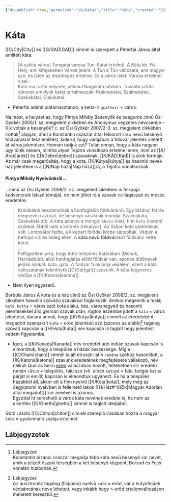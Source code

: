```yaml
---
{"dg-publish":true,"permalink":"/K/Káta/","title":"Káta","created":"2023-11-23T06:08","updated":"2025-06-08T01:06"}
---
```



# Káta

[[C/City\|City]] és [[G/GAD\|GAD]] címnél is szerepelt a Péterfai János által említett káta:  
> \[A szkíta város\] Tungátai városa Tun-Kátai értelmű. A Káta kb. Fő-Hely, ami kifejezetten Várost jelent. A Tun a Tün változata, ami magyar szó, és Isten az elsődleges értelme. Ez a város Isten Városa értelmet visel.  
> Káta ma is élő helynév, például Nagykáta névben. További szkíta városok amelyek kátát tartalmazzák: Kraknakátai, Szalmakátai, Szakakátai, Giaiukátai.  
- Péterfai adatát alátámasztandó, a kelta-ír `gcathair` = város.

Na most, a helyzet az, hogy Pintye Mihály Besenyők és besgurok című Ősi Gyökér 2005/1. sz. megjelent cikkében és Anonymus végzetes névcseréje – Kik voltak a besenyők? c. az Ősi Gyökér 2007/2-3. sz. megjelent cikkében írottak[^1] alapján, ahol a Konstantin császár által felsorolt `káta` nevű besenyő földvárakról tesz említést, kiderül, hogy valójában a földvár jelentés vitetett át város jelentésre. Honnan tudjuk ezt? Talán onnan, hogy a káta nagyon úgy tűnik nekem, mintha olyan Tejútra vonatkozó értelme lenne, mint az [[A/Árok\|árok]] és [[D/Debre\|debre]] szavaknak. [[K/KÁD\|Kád]] is árok formájú. Az már csak megerősítés, hogy a kota, [[K/Kútya\|kútya]] és hasonló nevek ház jelentése is a [[N/Nap háza\|Nap házá]]ra, a Tejútra vonatkoznak.  

#### Pintye Mihály Nyelvünkről...  

...című az Ősi Gyökér 2008/2. sz. megjelent cikkében is felkapja kedvencnek látszó témáját, de nem jöhet rá a szavak csillagászati és mesés eredetére:  
> Krónikáink beszámolnak a honfoglalók földvárairól. Egy bizánci forrás megnevezi azokat, de besenyő váraknak mondja: Szalmakáta, Szakakáta stb. A káta azonos a mongol `khoto` (vár), finn `kota` (verem) szókkal. Ebből való a kotorék (rókalyuk). Az őskori kota gödörlakás volt. Lombsátor fedte, a kikapart földdel körbe sáncolták. Védjen a befolyó víz és hideg ellen. A **káta nevű földvár**akat földsánc vette körül.  
> ...  
> Felfigyeltem arra, hogy több település határában (Monok, Hernádbűd), ahol honfoglalás előtti földvár van, azonos dűlőnevek jelölik azokat: kata, gata. A földvár funkciója védelem, ezért a káta változatának tekinthető [[G/Gát\|gát]] szavunk. A káta fegyveres védője a [[K/Katona\|katona]].  
- Nem ilyen egyszerű.

Borbola János A kota és a ház című az Ősi Gyökér 2008/2. sz. megjelent cikkében hasonló szóvázú szavakkal foglalkozik. Amikor megemlíti a maláj `kota`, `kotta` = város szót kota alakú, ház, városnegyed és hasonló jelentésekkel álló germán szavak után, rögtön eszembe jutott a `káta` = város jelentése, dacára annak, hogy [[K/Kutya\|kutya]] címnél az eredeteként megadott szanszkrit `kuta` = erőd jelentésű szó (azonos az alábbi[^2] tagalog szóval) kapcsán a [[H/Huta\|huta]] név kapcsán is taglalt hegy jelentést vettem figyelembe.  
- Igen, a [[K/Kanada\|Kanada]] név eredetét adó indián szavak kapcsán is elmondtuk, hogy a település a házak összessége.
Míg a [[C/Chain\|chain]] címnél talált etruszk-latin `catēna` szóhoz hasonlított, a [[K/Katona\|katona]] szavunk eredetének megfejtésére vállakozó, név nélküli Quorás beíró [ezen](https://qr.ae/pGYz9J) válaszában hozott, feltehetően illír eredetű román `cătun` = település, falu szó (vö. albán `katund` = falu; bolgár `katun` párját is említi) kapcsán is elmondtuk ugyanezt. És ha a település házakból áll, akkor ott a finn nyelvű [[K/Kota\|kota]], mely még az óegyiptomi nyelvben is fellelhető lakok [[H/Ház#^0li5k\|Magyar Adorján által megadott]] `kut` nevével is azonos.  
Egyúttal itt kereshető a város káta nevének eredete is, ha nem az elkerítés [[G/Ghetto\|ghetto]] címnél is taglalt ideájából.  
  

Götz László [[C/Chiton\|chiton]] címnél szereplő írásában hozza a magyar `káta` = gyalomháló zsákja értelmet.  

## Lábjegyzetek

[^1]: Lábjegyzet:  
Konstantin bizánci császár megadja több káta nevű besenyő vár nevét, amik a jelzett északi térségben a két besenyő központ, Borsod és Fejér vonalán húzódnak.  

[^2]: Lábjegyzet:  
Az ausztronéz tagalog (filippínó) nyelvű `kutà` = erőd, vár a kutyafejűek védsáncának neve lehetett, vagy inkább hegy > erőd értelemváltozáson mehetett keresztül.  